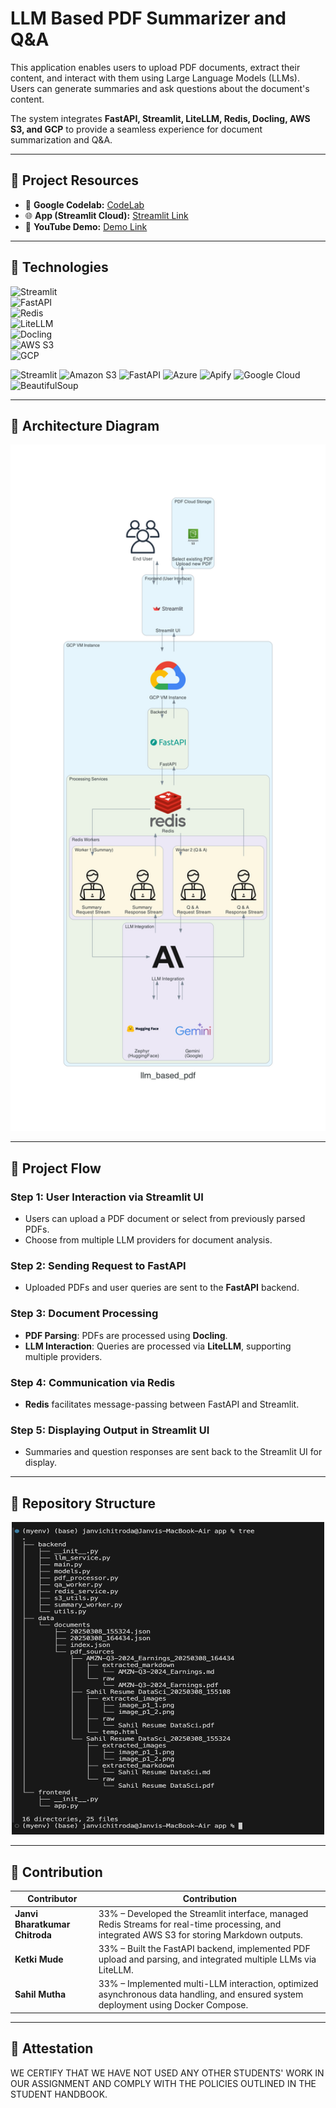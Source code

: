 # **LLM Based PDF Summarizer and Q&A**

This application enables users to upload PDF documents, extract their content, and interact with them using Large Language Models (LLMs). Users can generate summaries and ask questions about the document's content.

The system integrates **FastAPI, Streamlit, LiteLLM, Redis, Docling, AWS S3, and GCP** to provide a seamless experience for document summarization and Q&A.

---

## **🔹 Project Resources**
- 📘 **Google Codelab:** [CodeLab](https://codelabs-preview.appspot.com/?file_id=1hPCU5x2u_ScKymQ9kOzVvBSwTSchBZSsRMf5WwqaruQ#9)
- 🌐 **App (Streamlit Cloud):** [Streamlit Link](https://llm-based-pdf-summarizer-and-qna-app.streamlit.app/)  
- 🎥 **YouTube Demo:** [Demo Link](https://youtu.be/your-demo-link)  

---

## **🔹 Technologies**

![Streamlit](https://img.shields.io/badge/-Streamlit-FF4B4B?style=for-the-badge&logo=streamlit&logoColor=white)  
![FastAPI](https://img.shields.io/badge/-FastAPI-009688?style=for-the-badge&logo=fastapi&logoColor=white)  
![Redis](https://img.shields.io/badge/-Redis-DC382D?style=for-the-badge&logo=redis&logoColor=white)  
![LiteLLM](https://img.shields.io/badge/-LiteLLM-0078D7?style=for-the-badge&logo=OpenAI&logoColor=white)  
![Docling](https://img.shields.io/badge/-Docling-4B8BBE?style=for-the-badge&logo=python&logoColor=white)  
![AWS S3](https://img.shields.io/badge/-AWS_S3-FF9900?style=for-the-badge&logo=amazonaws&logoColor=white)  
![GCP](https://img.shields.io/badge/-GCP-4285F4?style=for-the-badge&logo=googlecloud&logoColor=white)  

![Streamlit](https://img.shields.io/badge/-Streamlit-FF4B4B?style=for-the-badge&logo=streamlit&logoColor=white)
![Amazon S3](https://img.shields.io/badge/-AWS_S3-569A31?style=for-the-badge&logo=amazon-s3&logoColor=white)
![FastAPI](https://img.shields.io/badge/-FastAPI-009688?style=for-the-badge&logo=fastapi&logoColor=white)
![Azure](https://img.shields.io/badge/-Microsoft%20Azure-0089D6?style=for-the-badge&logo=microsoft-azure&logoColor=white)
![Apify](https://img.shields.io/badge/-Apify-FF9900?style=for-the-badge&logo=apify&logoColor=white)
![Google Cloud](https://img.shields.io/badge/-Google%20Cloud-4285F4?style=for-the-badge&logo=google-cloud&logoColor=white)
![BeautifulSoup](https://img.shields.io/badge/-BeautifulSoup-4B8BBE?style=for-the-badge&logo=python&logoColor=white)


---

## **🔹 Architecture Diagram**

<p align="center">
  <img src="https://github.com/Damg7245-BigDataIntelligence/LLM_Based_PDF_Summarizer_and_QA/blob/main/architecture-diagram/llm_based_pdf.png"
       alt="Architecture Diagram" width="600">
</p>

---

## **🔹 Project Flow**

### **Step 1: User Interaction via Streamlit UI**
- Users can upload a PDF document or select from previously parsed PDFs.
- Choose from multiple LLM providers for document analysis.

### **Step 2: Sending Request to FastAPI**
- Uploaded PDFs and user queries are sent to the **FastAPI** backend.

### **Step 3: Document Processing**  
- **PDF Parsing**: PDFs are processed using **Docling**.  
- **LLM Interaction**: Queries are processed via **LiteLLM**, supporting multiple providers.  

### **Step 4: Communication via Redis**
- **Redis** facilitates message-passing between FastAPI and Streamlit.

### **Step 5: Displaying Output in Streamlit UI**
- Summaries and question responses are sent back to the Streamlit UI for display.

---
## **🔹 Repository Structure**
<p align="center">
  <img src="https://github.com/Damg7245-BigDataIntelligence/LLM_Based_PDF_Summarizer_and_QA/blob/main/architecture-diagram/input_icons/tree.png"
        width="500" height="500">
</p>

---

## **🔹 Contribution**

| **Contributor**                    | **Contribution**                                                                                           |
|-------------------------------------|-----------------------------------------------------------------------------------------------------------|
| **Janvi Bharatkumar Chitroda**      | 33% – Developed the Streamlit interface,  managed Redis Streams for real-time processing, and integrated AWS S3 for storing Markdown outputs. |
| **Ketki Mude**                      | 33% – Built the FastAPI backend, implemented PDF upload and parsing, and integrated multiple LLMs via LiteLLM. |
| **Sahil Mutha**                     | 33% – Implemented multi-LLM interaction, optimized asynchronous data handling, and ensured system deployment using Docker Compose. |
----------


## **🔹 Attestation**

WE CERTIFY THAT WE HAVE NOT USED ANY OTHER STUDENTS' WORK IN OUR ASSIGNMENT AND COMPLY WITH THE POLICIES OUTLINED IN THE STUDENT HANDBOOK.

